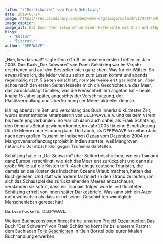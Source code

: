 ```yaml
---
title: "\"Der Schwarm\" von Frank Schätzing"
date: 2019-06-24
image: https://res.cloudinary.com/deepwave-org/image/upload/v1747244540/deepwave.org/Der_scharm_mit-elphi.jpg
image_caption:
image_alt: Das Buch "Der Schwarm" an einer Hafenkante mit Kran und Elbphilarmonie im Hintergrund
blogs: 
  - "kultur"
  - "literatur"
author: "DEEPWAVE"
---
```


„Hier, lies das mal!“ sagte Onno Groß bei unserem ersten Treffen im Jahr 2005. Das Buch „Der Schwarm“ von Frank Schätzing war im Vorjahr erschienen und auf den Bestsellerlisten ganz oben. Was für ein Wälzer! So etwas rühre ich, die leider viel zu selten zum Lesen kommt und abends regelmäßig nach 5 Seiten einschläft, normalerweise erst gar nicht an. Aber schon nach den ersten Seiten fesselte mich die Geschichte um das Meer, das zurückschlägt für alles, was die Menschheit ihm angetan hat – heute, knapp 15 Jahre später, angesichts der Verschmutzung, der Plastikvermüllung und Überfischung der Meere aktueller denn je.

Ich lag abends im Bett und verschlang das Buch innerhalb kürzester Zeit, wurde ehrenamtliche Mitarbeiterin von DEEPWAVE e.V. und bin dem Verein bis heute eng verbunden. So war ich dann auch dabei, als Frank Schätzing, den Onno als Beirat gewinnen konnte, im Jahr 2005 für eine Benefizlesung für die Meere nach Hamburg kam. Und auch, als DEEPWAVE im selben Jahr nach dem großen Tsunami im Indischen Ozean vom Dezember 2004 ein Mangrovenanpflanzungsprojekt in Indien startete, weil Mangroven natürliche Schutzschilder gegen Tsunamis darstellen.

Schätzing hatte in „Der Schwarm“ über Seiten beschrieben, wie ein Tsunami ganz Europa verschlingt, wie sich das Meer erst zurückzieht und dann als große Welle auf die Küsten trifft. Auch einige deutsche Touristen, die damals an den Küsten des Indischen Ozeans Urlaub machten, hatten das Buch gelesen. Und statt wie andere fasziniert an den Strand zu laufen, um sich das Schauspiel des zurückziehenden Meeres anzuschauen, verstanden sie sofort, dass ein Tsunami folgen würde und flüchteten. Schätzing erhielt von Ihnen später Dankesbriefe. Was kann sich ein Autor mehr wünschen als dass er mit seinen Geschichten womöglich Menschenleben gerettet hat!

Barbara Focke für DEEPWAVE.

Weitere Buchrezensionen findet ihr bei unserem Projekt [Ozeanbücher](http://www.deepwave.org/ozeanbuecher/). Das Buch ["Der Schwarm" von Frank Schätzing](https://www.buecherinkleinborstel.de/shop/item/9783596164530/der-schwarm-von-frank-schatzing-kartoniertes-buch) könnt ihr bei unserem Partner, dem Buchladen [Tolle Geschichten](https://www.buecherinkleinborstel.de/) in Klein Borstel oder eurer lokalen Buchhandlung erwerben.
